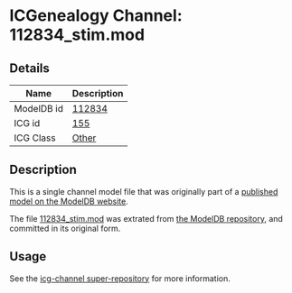 # ICGenealogy Channel: 112834\_stim.mod

## Details

Name | Description
---- | -----------
ModelDB id | [112834](http://senselab.med.yale.edu/ModelDB/ShowModel.cshtml?model=112834)
ICG id | [155](http://icg.neurotheory.ox.ac.uk/channels/other/155)
ICG Class | [Other](http://icg.neurotheory.ox.ac.uk/channels/other)

## Description

This is a single channel model file that was originally part of a [published model on the ModelDB website](http://senselab.med.yale.edu/mModelDB/ShowModel.cshtml?model=112834).

The file [112834\_stim.mod](112834_stim.mod) was extrated from [the ModelDB repository](http://senselab.med.yale.edu/ModelDB/ShowModel.cshtml?model=112834), and committed in its original form.

## Usage

See the [icg-channel super-repository](https://github.com/icgenealogy/icg-channels) for more information.